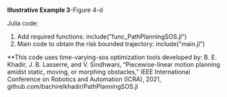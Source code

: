 **Illustrative Example 3**-Figure 4-d


Julia code:

1) Add required functions: include("func_PathPlanningSOS.jl")
2) Main code to obtain the risk bounded trajectory: include("main.jl")





**This code uses time-varying-sos optimization tools developed by:
B. E. Khadir, J. B. Lasserre, and V. Sindhwani, “Piecewise-linear motion planning amidst static, moving, or morphing obstacles,” IEEE International Conference on Robotics and Automation (ICRA), 2021,
github.com/bachirelkhadir/PathPlanningSOS.jl   
